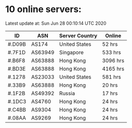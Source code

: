 # 10 online servers:

Latest update at: Sun Jun 28 00:10:14 UTC 2020

| ID | ASN | Server Country | Online |
| -- | --- | -------------- | ------ |
| #.D09B | AS174 | United States | 52 hrs |
| #.7F1D | AS63949 | Singapore | 533 hrs |
| #.B6F8 | AS63888 | Hong Kong | 3096 hrs |
| #.BD3E | AS63888 | Hong Kong | 4165 hrs |
| #.1278 | AS23033 | United States | 581 hrs |
| #.33B9 | AS63888 | Hong Kong | 20 hrs |
| #.1F2B | AS49392 | Russia | 17 hrs |
| #.1DC3 | AS4760 | Hong Kong | 24 hrs |
| #.C4BB | AS9304 | Hong Kong | 24 hrs |
| #.08AA | AS9269 | Hong Kong | 24 hrs |

